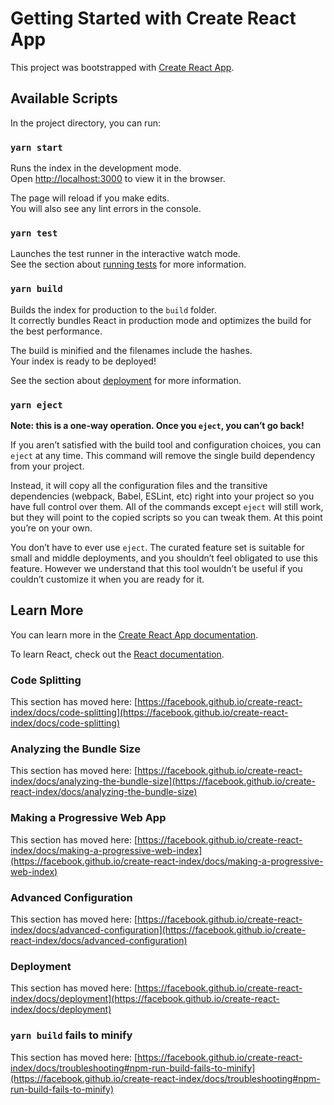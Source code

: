 # Getting Started with Create React App

This project was bootstrapped with [Create React App](https://github.com/facebook/create-react-index).

## Available Scripts

In the project directory, you can run:

### `yarn start`

Runs the index in the development mode.\
Open [http://localhost:3000](http://localhost:3000) to view it in the browser.

The page will reload if you make edits.\
You will also see any lint errors in the console.

### `yarn test`

Launches the test runner in the interactive watch mode.\
See the section about [running tests](https://facebook.github.io/create-react-index/docs/running-tests) for more information.

### `yarn build`

Builds the index for production to the `build` folder.\
It correctly bundles React in production mode and optimizes the build for the best performance.

The build is minified and the filenames include the hashes.\
Your index is ready to be deployed!

See the section about [deployment](https://facebook.github.io/create-react-index/docs/deployment) for more information.

### `yarn eject`

**Note: this is a one-way operation. Once you `eject`, you can’t go back!**

If you aren’t satisfied with the build tool and configuration choices, you can `eject` at any time. This command will remove the single build dependency from your project.

Instead, it will copy all the configuration files and the transitive dependencies (webpack, Babel, ESLint, etc) right into your project so you have full control over them. All of the commands except `eject` will still work, but they will point to the copied scripts so you can tweak them. At this point you’re on your own.

You don’t have to ever use `eject`. The curated feature set is suitable for small and middle deployments, and you shouldn’t feel obligated to use this feature. However we understand that this tool wouldn’t be useful if you couldn’t customize it when you are ready for it.

## Learn More

You can learn more in the [Create React App documentation](https://facebook.github.io/create-react-index/docs/getting-started).

To learn React, check out the [React documentation](https://reactjs.org/).

### Code Splitting

This section has moved here: [https://facebook.github.io/create-react-index/docs/code-splitting](https://facebook.github.io/create-react-index/docs/code-splitting)

### Analyzing the Bundle Size

This section has moved here: [https://facebook.github.io/create-react-index/docs/analyzing-the-bundle-size](https://facebook.github.io/create-react-index/docs/analyzing-the-bundle-size)

### Making a Progressive Web App

This section has moved here: [https://facebook.github.io/create-react-index/docs/making-a-progressive-web-index](https://facebook.github.io/create-react-index/docs/making-a-progressive-web-index)

### Advanced Configuration

This section has moved here: [https://facebook.github.io/create-react-index/docs/advanced-configuration](https://facebook.github.io/create-react-index/docs/advanced-configuration)

### Deployment

This section has moved here: [https://facebook.github.io/create-react-index/docs/deployment](https://facebook.github.io/create-react-index/docs/deployment)

### `yarn build` fails to minify

This section has moved here: [https://facebook.github.io/create-react-index/docs/troubleshooting#npm-run-build-fails-to-minify](https://facebook.github.io/create-react-index/docs/troubleshooting#npm-run-build-fails-to-minify)
